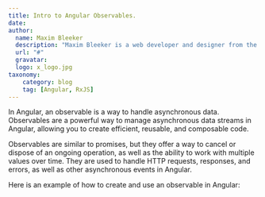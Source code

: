 ```yaml
---
title: Intro to Angular Observables.
date: 
author:
  name: Maxim Bleeker
  description: "Maxim Bleeker is a web developer and designer from the US. He is currently a freelance software engineer."
  url: "#"
  gravatar:
  logo: x_logo.jpg
taxonomy:
    category: blog
    tag: [Angular, RxJS]
---
```


In Angular, an observable is a way to handle asynchronous data. Observables are a powerful way to manage asynchronous data streams in Angular, allowing you to create efficient, reusable, and composable code.

Observables are similar to promises, but they offer a way to cancel or dispose of an ongoing operation, as well as the ability to work with multiple values over time. They are used to handle HTTP requests, responses, and errors, as well as other asynchronous events in Angular.

Here is an example of how to create and use an observable in Angular: